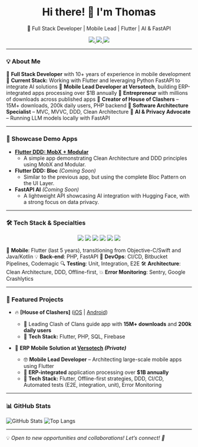 
<h1 align="center">Hi there! 👋 I'm Thomas</h1>

<p align="center">
  🚀 Full Stack Developer | Mobile Lead | Flutter | AI & FastAPI
</p>

<p align="center">
  <a href="https://www.linkedin.com/in/thomas-franke-32596639/">
    <img src="https://img.shields.io/badge/LinkedIn-0A66C2?style=for-the-badge&logo=linkedin&logoColor=white"/>
  </a>
  <a href="https://wakatime.com/@81ee337c-1e3d-460c-9004-b1ee1d921524">
    <img src="https://wakatime.com/badge/user/81ee337c-1e3d-460c-9004-b1ee1d921524.svg?style=for-the-badge"/>
  </a>
  <a href="https://frankeapps.com">
    <img src="https://img.shields.io/badge/Website-000000?style=for-the-badge&logo=internet-explorer&logoColor=white"/>
  </a>
</p>

---

### 💡 About Me

🔹 **Full Stack Developer** with 10+ years of experience in mobile development
🔹 **Current Stack:** Working with Flutter and leveraging Python FastAPI to integrate AI solutions
🔹 **Mobile Lead Developer at Versotech**, building ERP-integrated apps processing over $1B annually
🔹 **Entrepreneur** with millions of downloads across published apps
🔹 **Creator of House of Clashers** – 15M+ downloads, 200k daily users, PHP backend
🔹 **Software Architecture Specialist** – MVC, MVVC, DDD, Clean Architecture
🔹 **AI & Privacy Advocate** – Running LLM models locally with FastAPI

---

### 🚀 Showcase Demo Apps
- [**Flutter DDD: MobX + Modular**](https://github.com/thomasfranke/flutter_ddd)
  - A simple app demonstrating Clean Architecture and DDD principles using MobX and Modular.
- **Flutter DDD: Bloc** *(Coming Soon)*
  - Similar to the previous app, but using the complete Bloc Pattern on the UI Layer.
- **FastAPI AI** *(Coming Soon)* 
  - A lightweight API showcasing AI integration with Hugging Face, with a strong focus on data privacy.


---

### 🛠️ Tech Stack & Specialties

<p align="center">
  <img src="https://img.shields.io/badge/Flutter-02569B?style=for-the-badge&logo=flutter&logoColor=white"/>
  <img src="https://img.shields.io/badge/FastAPI-009688?style=for-the-badge&logo=fastapi&logoColor=white"/>
  <img src="https://img.shields.io/badge/PHP-777BB4?style=for-the-badge&logo=php&logoColor=white"/>
  <img src="https://img.shields.io/badge/CI/CD-0A192F?style=for-the-badge&logo=githubactions&logoColor=white"/>
  <img src="https://img.shields.io/badge/MySQL-4479A1?style=for-the-badge&logo=mysql&logoColor=white"/>
  <img src="https://img.shields.io/badge/Git-F05032?style=for-the-badge&logo=git&logoColor=white"/>
</p>

📱 **Mobile**: Flutter (last 5 years), transitioning from Objective-C/Swift and Java/Kotlin
💡 **Back-end**: PHP, FastAPI
🚀 **DevOps**: CI/CD, Bitbucket Pipelines, Codemagic 
🔍 **Testing**: Unit, Integration, E2E 
🛠 **Architecture**: Clean Architecture, DDD, Offline-first, 
💥 **Error Monitoring**: Sentry, Google Crashlytics

---

### 🌟 Featured Projects

- 🔥 **[House of Clashers]** ([iOS](https://apps.apple.com/us/app/house-of-clashers-clash-guide/id653987498) | [Android](https://play.google.com/store/apps/details?id=com.frankeaplicativos.houseofclashers&hl=pt_BR))
  - 📌 Leading Clash of Clans guide app with **15M+ downloads** and **200k daily users**
  - 🔧 **Tech Stack:** Flutter, PHP, SQL, Firebase

- 🚀 **ERP Mobile Solution at [Versotech](https://versotech.com.br) *(Private)***
  - 🤓 **Mobile Lead Developer** – Architecting large-scale mobile apps using Flutter
  - 📌 **ERP-integrated** application processing over **$1B annually**
  - 🔧 **Tech Stack:** Flutter, Offline-first strategies, DDD, CI/CD, Automated tests (E2E, integration, unit), Error Monitoring

---

### 📊 GitHub Stats

![GitHub Stats](https://github-readme-stats.vercel.app/api?username=thomasfranke&show_icons=true&theme=dark)
![Top Langs](https://github-readme-stats.vercel.app/api/top-langs/?username=thomasfranke&layout=compact&theme=dark)

---

💡 *Open to new opportunities and collaborations! Let’s connect! 🚀*
